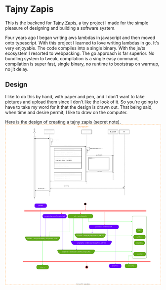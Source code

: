 # Tajny Zapis

This is the backend for [Tajny Zapis](https://tajnyzapis.dev), a toy
project I made for the simple pleasure of designing and building a
software system.

Four years ago I began writing aws lambdas in javascript and then moved onto
typescript. With this project I learned to love writing lambdas in go.
It's very enjoyable. The code compiles into a single binary. With the js/ts
ecosystem I resorted to webpacking. The go approach is far superior.
No bundling system to tweak, compilation is a single easy command,
compilation is super fast, single binary, no runtime to bootstrap on warmup,
no jit delay.

## Design

I like to do this by hand, with paper and pen, and I don't want to take
pictures and upload them since I don't like the look of it. So you're going
to have to take my word for it that the design is drawn out. That being said,
when time and desire permit, I like to draw on the computer.

Here is the design of creating a tajny zapis (secret note).
![](encrypt.drawio.svg)
